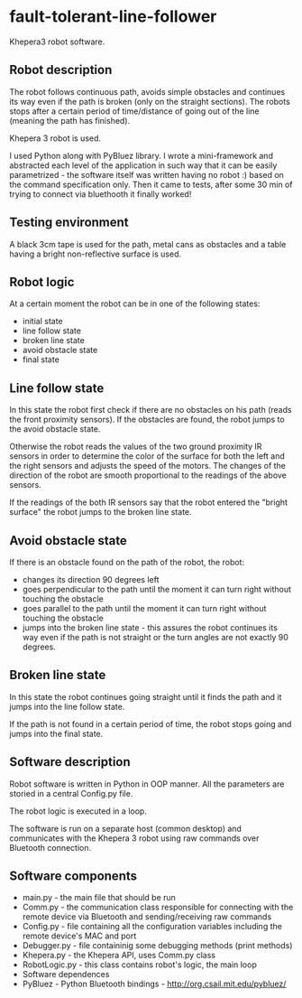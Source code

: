 fault-tolerant-line-follower
============================

Khepera3 robot software.

Robot description
-----------------
The robot follows continuous path, avoids simple obstacles and continues its way even if the path is broken (only on the straight sections). The robots stops after a certain period of time/distance of going out of the line (meaning the path has finished).

Khepera 3 robot is used.

I used Python along with PyBluez library. I wrote a mini-framework and abstracted each level of the application in such way that it can be easily parametrized - the software itself was written having no robot :) based on the command specification only. Then it came to tests, after some 30 min of trying to connect via bluethooth it finally worked!

Testing environment
-------------------
A black 3cm tape is used for the path, metal cans as obstacles and a table having a bright non-reflective surface is used.

Robot logic
-----------
At a certain moment the robot can be in one of the following states:

* initial state
* line follow state
* broken line state
* avoid obstacle state
* final state

Line follow state
-----------------

In this state the robot first check if there are no obstacles on his path (reads the front proximity sensors). If the obstacles are found, the robot jumps to the avoid obstacle state.

Otherwise the robot reads the values of the two ground proximity IR sensors in order to determine the color of the surface for both the left and the right sensors and adjusts the speed of the motors. The changes of the direction of the robot are smooth proportional to the readings of the above sensors.

If the readings of the both IR sensors say that the robot entered the "bright surface" the robot jumps to the broken line state.

Avoid obstacle state
--------------------

If there is an obstacle found on the path of the robot, the robot:

* changes its direction 90 degrees left
* goes perpendicular to the path until the moment it can turn right without touching the obstacle
* goes parallel to the path until the moment it can turn right without touching the obstacle
* jumps into the broken line state - this assures the robot continues its way even if the path is not straight or the turn angles are not exactly 90 degrees.

Broken line state
-----------------

In this state the robot continues going straight until it finds the path and it jumps into the line follow state.

If the path is not found in a certain period of time, the robot stops going and jumps into the final state.

Software description
--------------------

Robot software is written in Python in OOP manner. All the parameters are storied in a central Config.py file.

The robot logic is executed in a loop.

The software is run on a separate host (common desktop) and communicates with the Khepera 3 robot using raw commands over Bluetooth connection.

Software components
-------------------

* main.py - the main file that should be run
* Comm.py - the communication class responsible for connecting with the remote device via Bluetooth and sending/receiving raw commands
* Config.py - file containing all the configuration variables including the remote device's MAC and port
* Debugger.py - file containinig some debugging methods (print methods)
* Khepera.py - the Khepera API, uses Comm.py class
* RobotLogic.py - this class contains robot's logic, the main loop
* Software dependences
* PyBluez - Python Bluetooth bindings - http://org.csail.mit.edu/pybluez/
